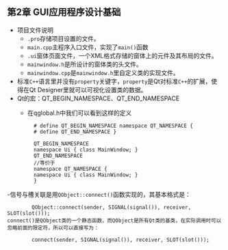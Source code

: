 ## 第2章 GUI应用程序设计基础
- 项目文件说明
	- `.pro`存储项目设置的文件。
	- `main.cpp`主程序入口文件，实现了`main()`函数
	- `.ui`窗体页面文件，一个XML格式存储的窗体上的元件及其布局的文件。
	- `mainwindow.h`是所设计的窗体类的头文件。
	- `mainwindow.cpp`是`mainwindow.h`里自定义类的实现文件。
- 标准`C++`语言里并没有`property`关键字，`property`是Qt对标准`C++`的扩展，使得在Qt Designer里就可以可视化设置类的数据。
- Qt的宏：QT_BEGIN_NAMESPACE、QT_END_NAMESPACE
	- 在qglobal.h中我们可以看到这样的定义
	
			# define QT_BEGIN_NAMESPACE namespace QT_NAMESPACE {
			# define QT_END_NAMESPACE }

			QT_BEGIN_NAMESPACE
			namespace Ui { class MainWindow; }
			QT_END_NAMESPACE
			//等价于
			namespace QT_NAMESPACE {
			namespace Ui { class MainWindow; }
			}
-信号与槽关联是用`QObject::connect()`函数实现的，其基本格式是：

			QObject::connect(sender, SIGNAL(signal()), receiver, SLOT(slot()));
	connect()是QObject类的一个静态函数，而QObject是所有Qt类的基类，在实际调用时可以忽略前面的限定符，所以可以直接写为：

			connect(sender, SIGNAL(signal()), receiver, SLOT(slot()));


